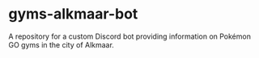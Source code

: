 # gyms-alkmaar-bot
A repository for a custom Discord bot providing information on Pokémon GO gyms in the city of Alkmaar. 
